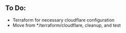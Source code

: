 ## To Do:
* Terraform for necessary cloudflare configuration
* Move from */terraform/cloudflare, cleanup, and test